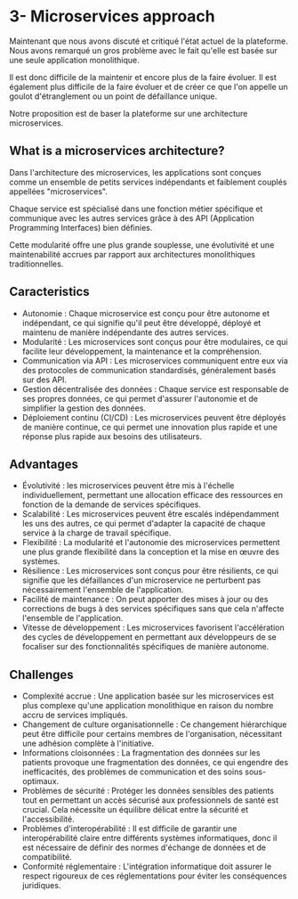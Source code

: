 # 3- Microservices approach

Maintenant que nous avons discuté et critiqué l'état actuel de la plateforme. Nous avons remarqué un gros problème avec le fait qu'elle est basée sur une seule application monolithique.

Il est donc difficile de la maintenir et encore plus de la faire évoluer. Il est également plus difficile de la faire évoluer et de créer ce que l'on appelle un goulot d'étranglement ou un point de défaillance unique.

Notre proposition est de baser la plateforme sur une architecture microservices.

## What is a microservices architecture?

Dans l'architecture des microservices, les applications sont conçues comme un ensemble de petits services indépendants et faiblement couplés appellées "microservices".

Chaque service est spécialisé dans une fonction métier spécifique et communique avec les autres services grâce à des API (Application Programming Interfaces) bien définies.

Cette modularité offre une plus grande souplesse, une évolutivité et une maintenabilité accrues par rapport aux architectures monolithiques traditionnelles.

## Caracteristics

- Autonomie : Chaque microservice est conçu pour être autonome et indépendant, ce qui signifie qu'il peut être développé, déployé et maintenu de manière indépendante des autres services.
- Modularité : Les microservices sont conçus pour être modulaires, ce qui facilite leur développement, la maintenance et la compréhension.
- Communication via API : Les microservices communiquent entre eux via des protocoles de communication standardisés, généralement basés sur des API.
- Gestion décentralisée des données : Chaque service est responsable de ses propres données, ce qui permet d'assurer l'autonomie et de simplifier la gestion des données.
- Déploiement continu (CI/CD) :  Les microservices peuvent être déployés de manière continue, ce qui permet une innovation plus rapide et une réponse plus rapide aux besoins des utilisateurs.

## Advantages

- Évolutivité : les microservices peuvent être mis à l'échelle individuellement, permettant une allocation efficace des ressources en fonction de la demande de services spécifiques.
- Scalabilité : Les microservices peuvent être escalés indépendamment les uns des autres, ce qui permet d'adapter la capacité de chaque service à la charge de travail spécifique.
- Flexibilité : La modularité et l'autonomie des microservices permettent une plus grande flexibilité dans la conception et la mise en œuvre des systèmes.
- Résilience : Les microservices sont conçus pour être résilients, ce qui signifie que les défaillances d'un microservice ne perturbent pas nécessairement l'ensemble de l'application.
- Facilité de maintenance : On peut apporter des mises à jour ou des corrections de bugs à des services spécifiques sans que cela n'affecte l'ensemble de l'application.
- Vitesse de développement : Les microservices favorisent l'accélération des cycles de développement en permettant aux développeurs de se focaliser sur des fonctionnalités spécifiques de manière autonome.

## Challenges

- Complexité accrue : Une application basée sur les microservices est plus complexe qu'une application monolithique en raison du nombre accru de services impliqués.
- Changement de culture organisationnelle : Ce changement hiérarchique peut être difficile pour certains membres de l'organisation, nécessitant une adhésion complète à l'initiative.
- Informations cloisonnées : La fragmentation des données sur les patients provoque une fragmentation des données, ce qui engendre des inefficacités, des problèmes de communication et des soins sous-optimaux.
- Problèmes de sécurité : Protéger les données sensibles des patients tout en permettant un accès sécurisé aux professionnels de santé est crucial. Cela nécessite un équilibre délicat entre la sécurité et l'accessibilité.
- Problèmes d'interopérabilité : Il est difficile de garantir une interopérabilité claire entre différents systèmes informatiques, donc il est nécessaire de définir des normes d'échange de données et de compatibilité.
- Conformité réglementaire : L'intégration informatique doit assurer le respect rigoureux de ces réglementations pour éviter les conséquences juridiques.
